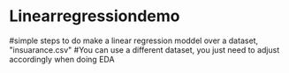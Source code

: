 # Linearregressiondemo

#simple steps to do make a linear regression moddel over a dataset, "insuarance.csv"
#You can use a different dataset, you just need to adjust accordingly when doing EDA
